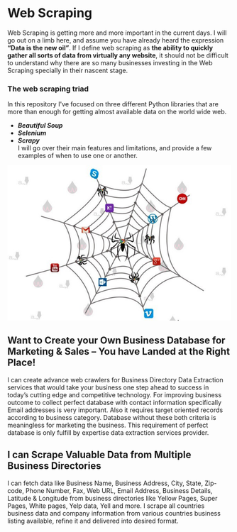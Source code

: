 

# Web Scraping
Web Scraping is getting more and more important in the current days. I will go out on a limb here, and assume you have already heard the expression **“Data is the new oil”**. If I define web scraping as **the ability to quickly gather all sorts of data from virtually any website**, it should not be difficult to understand why there are so many businesses investing in the Web Scraping specially in their nascent stage.
### The web scraping triad
In this repository I've focused on three different Python libraries that are more than enough for getting almost available data on the world wide web.
-   _**Beautiful Soup**_
-   _**Selenium**_
-   _**Scrapy**_ </br>
I will go over their main features and limitations, and provide a few examples of when to use one or another.

![Image](https://github.com/prnvvj/Web-Scraping/blob/main/PNG/crawler.jpeg)

## Want to Create your Own Business Database for Marketing & Sales – You have Landed at the Right Place!
I can create advance web crawlers for Business Directory Data Extraction services that would take your business one step ahead to success in today’s cutting edge and competitive technology. For improving business outcome to collect perfect database with contact information specifically Email addresses is very important. Also it requires target oriented records according to business category. Database without these both criteria is meaningless for marketing the business. This requirement of perfect database is only fulfill by expertise data extraction services provider.

## I can Scrape Valuable Data from Multiple Business Directories

I can fetch data like Business Name, Business Address, City, State, Zip-code, Phone Number, Fax, Web URL, Email Address, Business Details, Latitude & Longitude from business directories like Yellow Pages, Super Pages, White pages,  Yelp data, Yell and more. I scrape all countries business data and company information from various countries business listing available, refine it and delivered into desired format.
